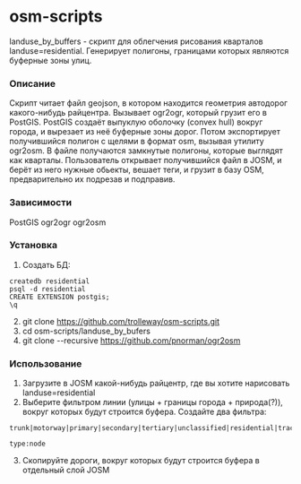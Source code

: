 osm-scripts
===========
landuse_by_buffers - скрипт для облегчения рисования кварталов landuse=residential. Генерирует полигоны, границами которых являются буферные зоны улиц.

### Описание
Скрипт читает файл geojson, в котором находится геометрия автодорог какого-нибудь райцентра. Вызывает ogr2ogr, который грузит его в PostGIS. PostGIS создаёт выпуклую оболочку (convex hull) вокруг города, и вырезает из неё буферные зоны  дорог. Потом экспортирует получившийся полигон с щелями в формат osm, вызывая утилиту ogr2osm.
В файле получаются замкнутые полигоны, которые выглядят как кварталы.
Пользователь открывает получившийся файл в JOSM, и берёт из него нужные обьекты, вешает теги, и грузит в базу OSM, предварительно их подрезав и подправив.

### Зависимости
PostGIS
ogr2ogr
ogr2osm

### Установка
1. Создать БД:
```
createdb residential
psql -d residential
CREATE EXTENSION postgis;
\q
```
2. git clone https://github.com/trolleway/osm-scripts.git
3. cd osm-scripts/landuse_by_bufers
4. git clone --recursive https://github.com/pnorman/ogr2osm

### Использование

1. Загрузите в JOSM какой-нибудь райцентр, где вы хотите нарисовать landuse=residential
2. Выберите фильтром линии (улицы + границы города + природа(?)), вокруг которых будут строится буфера. Создайте два фильтра: 
```
trunk|motorway|primary|secondary|tertiary|unclassified|residential|track|railway|natural|living_street|waterway|place
```
```
type:node
```
3. Скопируйте дороги, вокруг которых будут строится буфера в отдельный слой JOSM
